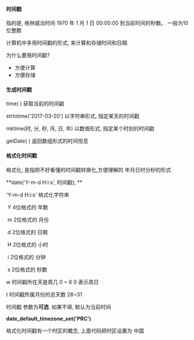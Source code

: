 #### 时间戳

指的是, 格林威治时间 1970 年 1 月 1 日 00:00:00  到当前时间的秒数。 一般为10位整数

计算机中多用时间戳的形式, 来计算和存储时间和日期.

为什么要用时间戳?

* 方便计算
* 方便存储

#### 生成时间戳

time\( \)      获取当前的时间戳

strtotime\('2017-03-20'\)   以字符串形式, 指定某天的时间戳

mktime\(时, 分, 秒, 月, 日, 年\)   以数值形式, 指定某个时刻的时间戳

getDate\( \)      返回数组形式的时间信息

#### 格式化时间戳

格式化, 是指把不好看懂的时间戳转换化,方便理解的 年月日时分秒的形式

**date\('Y-m-d H:i:s', 时间戳\);    **

'Y-m-d H:i:s'      格式化字符串

​    Y    4位格式的 年数

​    m   2位格式的 月份

​    d    2位格式的 日期

​    H    2位格式的 小时

​    i      2位格式的 分钟

​    s     2位格式的 秒数

w    时间戳所在天是周几   0 ~ 6     0 表示周日

t      时间戳所属月份的总天数    28~31

时间戳  参数为**可选**. 如果不填, 默认为当前时间

**date\_default\_timezone\_set\('PRC'\)**

格式化时间戳有一个时区的概念,  上面代码把时区设置为 中国


